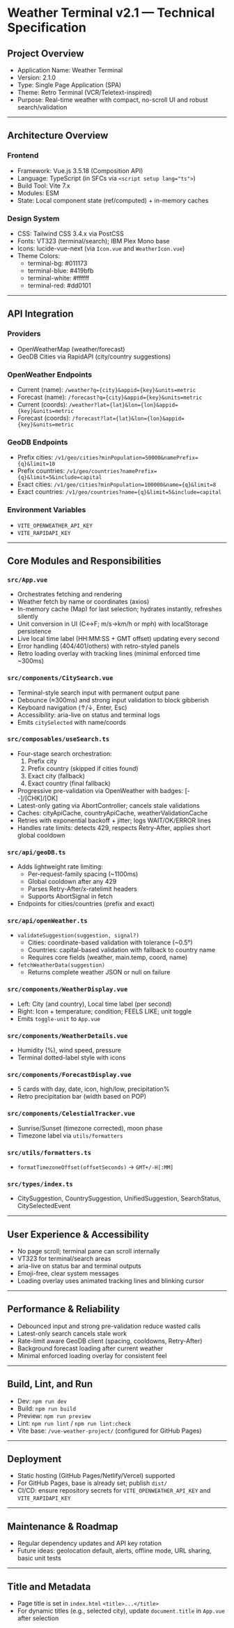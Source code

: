 # Weather Terminal v2.1 — Technical Specification

## Project Overview

- Application Name: Weather Terminal
- Version: 2.1.0
- Type: Single Page Application (SPA)
- Theme: Retro Terminal (VCR/Teletext-inspired)
- Purpose: Real-time weather with compact, no-scroll UI and robust search/validation

---

## Architecture Overview

### Frontend
- Framework: Vue.js 3.5.18 (Composition API)
- Language: TypeScript (in SFCs via `<script setup lang="ts">`)
- Build Tool: Vite 7.x
- Modules: ESM
- State: Local component state (ref/computed) + in-memory caches

### Design System
- CSS: Tailwind CSS 3.4.x via PostCSS
- Fonts: VT323 (terminal/search); IBM Plex Mono base
- Icons: lucide-vue-next (via `Icon.vue` and `WeatherIcon.vue`)
- Theme Colors:
  - terminal-bg: #011173
  - terminal-blue: #419bfb
  - terminal-white: #ffffff
  - terminal-red: #dd0101

---

## API Integration

### Providers
- OpenWeatherMap (weather/forecast)
- GeoDB Cities via RapidAPI (city/country suggestions)

### OpenWeather Endpoints
- Current (name): `/weather?q={city}&appid={key}&units=metric`
- Forecast (name): `/forecast?q={city}&appid={key}&units=metric`
- Current (coords): `/weather?lat={lat}&lon={lon}&appid={key}&units=metric`
- Forecast (coords): `/forecast?lat={lat}&lon={lon}&appid={key}&units=metric`

### GeoDB Endpoints
- Prefix cities: `/v1/geo/cities?minPopulation=50000&namePrefix={q}&limit=10`
- Prefix countries: `/v1/geo/countries?namePrefix={q}&limit=5&include=capital`
- Exact cities: `/v1/geo/cities?minPopulation=100000&name={q}&limit=8`
- Exact countries: `/v1/geo/countries?name={q}&limit=5&include=capital`

### Environment Variables
- `VITE_OPENWEATHER_API_KEY`
- `VITE_RAPIDAPI_KEY`

---

## Core Modules and Responsibilities

### `src/App.vue`
- Orchestrates fetching and rendering
- Weather fetch by name or coordinates (axios)
- In-memory cache (Map) for last selection; hydrates instantly, refreshes silently
- Unit conversion in UI (C↔F; m/s→km/h or mph) with localStorage persistence
- Live local time label (HH:MM:SS + GMT offset) updating every second
- Error handling (404/401/others) with retro-styled panels
- Retro loading overlay with tracking lines (minimal enforced time ~300ms)

### `src/components/CitySearch.vue`
- Terminal-style search input with permanent output pane
- Debounce (≈300ms) and strong input validation to block gibberish
- Keyboard navigation (↑/↓, Enter, Esc)
- Accessibility: aria-live on status and terminal logs
- Emits `citySelected` with name/coords

### `src/composables/useSearch.ts`
- Four-stage search orchestration:
  1) Prefix city
  2) Prefix country (skipped if cities found)
  3) Exact city (fallback)
  4) Exact country (final fallback)
- Progressive pre-validation via OpenWeather with badges: [--]/[CHK]/[OK]
- Latest-only gating via AbortController; cancels stale validations
- Caches: cityApiCache, countryApiCache, weatherValidationCache
- Retries with exponential backoff + jitter; logs WAIT/OK/ERROR lines
- Handles rate limits: detects 429, respects Retry-After, applies short global cooldown

### `src/api/geoDB.ts`
- Adds lightweight rate limiting:
  - Per-request-family spacing (~1100ms)
  - Global cooldown after any 429
  - Parses Retry-After/x-ratelimit headers
  - Supports AbortSignal in fetch
- Endpoints for cities/countries (prefix and exact)

### `src/api/openWeather.ts`
- `validateSuggestion(suggestion, signal?)`
  - Cities: coordinate-based validation with tolerance (~0.5°)
  - Countries: capital-based validation with fallback to country name
  - Requires core fields (weather, main.temp, coord, name)
- `fetchWeatherData(suggestion)`
  - Returns complete weather JSON or null on failure

### `src/components/WeatherDisplay.vue`
- Left: City (and country), Local time label (per second)
- Right: Icon + temperature; condition; FEELS LIKE; unit toggle
- Emits `toggle-unit` to `App.vue`

### `src/components/WeatherDetails.vue`
- Humidity (%), wind speed, pressure
- Terminal dotted-label style with icons

### `src/components/ForecastDisplay.vue`
- 5 cards with day, date, icon, high/low, precipitation%
- Retro precipitation bar (width based on POP)

### `src/components/CelestialTracker.vue`
- Sunrise/Sunset (timezone corrected), moon phase
- Timezone label via `utils/formatters`

### `src/utils/formatters.ts`
- `formatTimezoneOffset(offsetSeconds)` → `GMT+/-H[:MM]`

### `src/types/index.ts`
- CitySuggestion, CountrySuggestion, UnifiedSuggestion, SearchStatus, CitySelectedEvent

---

## User Experience & Accessibility
- No page scroll; terminal pane can scroll internally
- VT323 for terminal/search areas
- aria-live on status bar and terminal outputs
- Emoji-free, clear system messages
- Loading overlay uses animated tracking lines and blinking cursor

---

## Performance & Reliability
- Debounced input and strong pre-validation reduce wasted calls
- Latest-only search cancels stale work
- Rate-limit aware GeoDB client (spacing, cooldowns, Retry-After)
- Background forecast loading after current weather
- Minimal enforced loading overlay for consistent feel

---

## Build, Lint, and Run
- Dev: `npm run dev`
- Build: `npm run build`
- Preview: `npm run preview`
- Lint: `npm run lint` / `npm run lint:check`
- Vite base: `/vue-weather-project/` (configured for GitHub Pages)

---

## Deployment
- Static hosting (GitHub Pages/Netlify/Vercel) supported
- For GitHub Pages, base is already set; publish `dist/`
- CI/CD: ensure repository secrets for `VITE_OPENWEATHER_API_KEY` and `VITE_RAPIDAPI_KEY`

---

## Maintenance & Roadmap
- Regular dependency updates and API key rotation
- Future ideas: geolocation default, alerts, offline mode, URL sharing, basic unit tests

---

## Title and Metadata
- Page title is set in `index.html` `<title>...</title>`
- For dynamic titles (e.g., selected city), update `document.title` in `App.vue` after selection